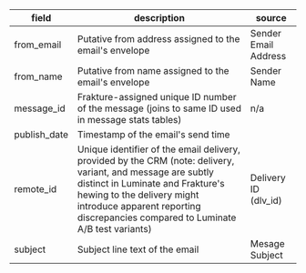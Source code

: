 |field|description|source|
|---|---|---|
|from_email|Putative from address assigned to the email's envelope|Sender Email Address|
|from_name|Putative from name assigned to the email's envelope|Sender Name|
|message_id|Frakture-assigned unique ID number of the message (joins to same ID used in message stats tables)|n/a|
|publish_date|Timestamp of the email's send time||
|remote_id|Unique identifier of the email delivery, provided by the CRM (note: delivery, variant, and message are subtly distinct in Luminate and Frakture's hewing to the delivery might introduce apparent reporting discrepancies compared to Luminate A/B test variants)|Delivery ID (dlv_id)|
|subject|Subject line text of the email|Mesage Subject|